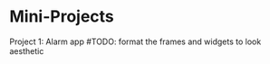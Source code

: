 # Mini-Projects

Project 1:
 Alarm app
  #TODO: format the frames and widgets to look aesthetic
  

 
 